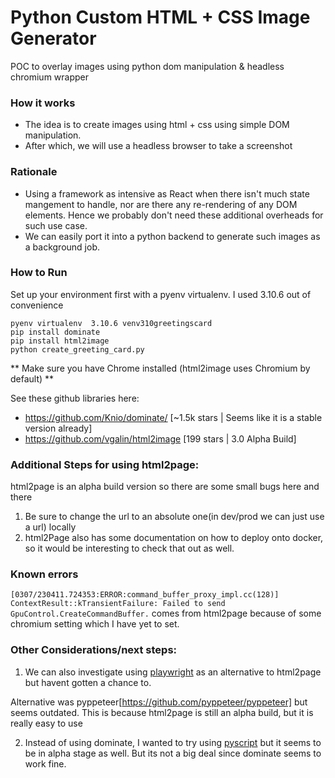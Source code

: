 # Python Custom HTML + CSS Image Generator
POC to overlay images using python dom manipulation &amp; headless chromium wrapper

### How it works
* The idea is to create images using html + css using simple DOM manipulation.
* After which, we will use a headless browser to take a screenshot

### Rationale
* Using a framework as intensive as React when there isn't much state mangement to handle, nor are there any re-rendering of any DOM elements. Hence we probably don't need these additional overheads for such use case.
* We can easily port it into a python backend to generate such images as a background job.

### How to Run
Set up your environment first with a pyenv virtualenv. I used 3.10.6 out of convenience


```
pyenv virtualenv  3.10.6 venv310greetingscard
pip install dominate
pip install html2image
python create_greeting_card.py
```

** Make sure you have Chrome installed (html2image uses Chromium by default) **

See these github libraries here:
* https://github.com/Knio/dominate/ [~1.5k stars | Seems like it is a stable version already]
* https://github.com/vgalin/html2image [199 stars | 3.0 Alpha Build]

### Additional Steps for using html2page:
html2page is an alpha build version so there are some small bugs here and there
1. Be sure to change the url to an absolute one(in dev/prod we can just use a url) locally
2. html2Page also has some documentation on how to deploy onto docker, so it would be interesting to check that out as well.

### Known errors
```[0307/230411.724353:ERROR:command_buffer_proxy_impl.cc(128)] ContextResult::kTransientFailure: Failed to send GpuControl.CreateCommandBuffer.``` comes from html2page because of some chromium setting which I have yet to set.

### Other Considerations/next steps:
1. We can also investigate using [playwright](https://github.com/microsoft/playwright-python) as an alternative to html2page but havent gotten a chance to.

Alternative was pyppeteer[https://github.com/pyppeteer/pyppeteer] but seems outdated. This is because html2page is still an alpha build, but it is really easy to use

2. Instead of using dominate, I wanted to try using [pyscript](https://pyscript.net/) but it seems to be in alpha stage as well. But its not a big deal since dominate seems to work fine.




